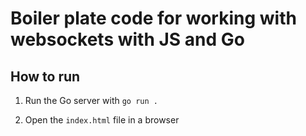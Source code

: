 # Boiler plate code for working with websockets with JS and Go

## How to run
1. Run the Go server with `go run .`


1. Open the `index.html` file in a browser